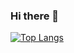 ### Hi there 👋


[![Top Langs](https://github-readme-stats.vercel.app/api/top-langs/?username=adrian83&layout=compact&exclude_repo=adrian83.github.io)](https://github.com/adrian83)


<!--
**adrian83/adrian83** is a ✨ _special_ ✨ repository because its `README.md` (this file) appears on your GitHub profile.

Here are some ideas to get you started:

- 🔭 I’m currently working on ...
- 🌱 I’m currently learning ...
- 👯 I’m looking to collaborate on ...
- 🤔 I’m looking for help with ...
- 💬 Ask me about ...
- 📫 How to reach me: ...
- 😄 Pronouns: ...
- ⚡ Fun fact: ...
-->
